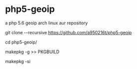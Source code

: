 # php5-geoip
a php 5.6 geoip arch linux aur repository

git clone --recursive https://github.com/a950216t/php5-geoip

cd php5-geoip/

makepkg -g >> PKGBUILD

makepkg -si
